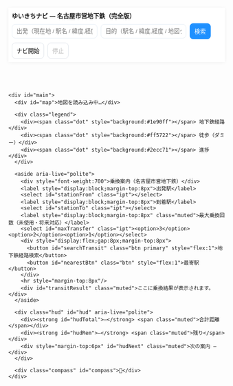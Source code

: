<!doctype html>
<html lang="ja">
<head>
<meta charset="utf-8" />
<meta name="viewport" content="width=device-width,initial-scale=1" />
<title>ゆいきちナビ — 名古屋市営地下鉄（完全版・API不要）</title>
<link rel="stylesheet" href="https://unpkg.com/leaflet@1.9.4/dist/leaflet.css" />
<style>
  html,body{height:100%;margin:0;font-family:system-ui,-apple-system,Segoe UI,Roboto,"Noto Sans JP",sans-serif;}
  #app{height:100%;display:flex;flex-direction:column}
  header{background:#fff;padding:8px;box-shadow:0 1px 8px rgba(0,0,0,.06);z-index:2000}
  .bar{display:flex;gap:8px;align-items:center;flex-wrap:wrap}
  .ipt{padding:8px 10px;border:1px solid #e6eef6;border-radius:8px;min-width:180px;background:#fff}
  .btn{padding:8px 10px;border-radius:8px;border:1px solid #dfe3ea;background:#fff;cursor:pointer}
  .btn.primary{background:#1e90ff;color:#fff;border-color:#1e90ff}
  #main{position:relative;flex:1}
  #map{position:absolute;inset:0;background:#eaeaea}
  aside{position:absolute;right:12px;top:12px;z-index:3000;background:#fff;padding:10px;border-radius:12px;width:320px;box-shadow:0 12px 30px rgba(0,0,0,.12);max-height:70vh;overflow:auto}
  .muted{color:#6b7280;font-size:13px}
  .legend{position:absolute;left:12px;top:12px;z-index:3000;background:rgba(255,255,255,0.98);padding:8px;border-radius:8px;box-shadow:0 6px 18px rgba(0,0,0,.08)}
  .legend .dot{width:12px;height:12px;display:inline-block;margin-right:6px;border-radius:3px;vertical-align:middle}
  .hud{position:absolute;left:12px;bottom:12px;z-index:3000;background:rgba(255,255,255,0.95);padding:8px;border-radius:8px;box-shadow:0 8px 20px rgba(0,0,0,.12)}
  .compass{position:absolute;right:12px;bottom:12px;z-index:3000;background:rgba(255,255,255,0.95);padding:8px;border-radius:50%;box-shadow:0 6px 18px rgba(0,0,0,.12)}
  /* user marker */
  .user-marker { width:32px; height:32px; display:grid; place-items:center; border-radius:50%; background:#1e90ff; color:#fff; border:3px solid #fff; box-shadow:0 0 0 4px rgba(30,144,255,.12); }
  .user-arrow { width:0;height:0;border-left:8px solid transparent;border-right:8px solid transparent;border-bottom:14px solid #1e90ff; margin-top:-18px; }
  @media(max-width:900px){ aside{width:min(92vw,420px);top:auto;bottom:12px;max-height:46vh} }
</style>
</head>
<body>
  <div id="app">
    <header>
      <div class="bar">
        <div style="font-weight:800">ゆいきちナビ — 名古屋市営地下鉄（完全版）</div>
        <input id="from" class="ipt" placeholder="出発（現在地 / 駅名 / 緯度,経度）" />
        <input id="to" class="ipt" placeholder="目的（駅名 / 緯度,経度 / 地図クリック）" />
        <button id="search" class="btn primary">検索</button>
        <button id="startNav" class="btn">ナビ開始</button>
        <button id="stopNav" class="btn" disabled>停止</button>
      </div>
    </header>

    <div id="main">
      <div id="map">地図を読み込み中…</div>

      <div class="legend">
        <div><span class="dot" style="background:#1e90ff"></span> 地下鉄経路</div>
        <div><span class="dot" style="background:#ff5722"></span> 徒歩（ダミー）</div>
        <div><span class="dot" style="background:#2ecc71"></span> 進捗</div>
      </div>

      <aside aria-live="polite">
        <div style="font-weight:700">乗換案内（名古屋市営地下鉄）</div>
        <label style="display:block;margin-top:8px">出発駅</label>
        <select id="stationFrom" class="ipt"></select>
        <label style="display:block;margin-top:8px">到着駅</label>
        <select id="stationTo" class="ipt"></select>
        <label style="display:block;margin-top:8px" class="muted">最大乗換回数（未使用・将来対応）</label>
        <select id="maxTransfer" class="ipt"><option>3</option><option>2</option><option>1</option></select>
        <div style="display:flex;gap:8px;margin-top:8px">
          <button id="searchTransit" class="btn primary" style="flex:1">地下鉄経路検索</button>
          <button id="nearestBtn" class="btn" style="flex:1">最寄駅</button>
        </div>
        <hr style="margin-top:8px"/>
        <div id="transitResult" class="muted">ここに乗換結果が表示されます。</div>
      </aside>

      <div class="hud" id="hud" aria-live="polite">
        <div><strong id="hudTotal">—</strong> <span class="muted">合計距離</span></div>
        <div><strong id="hudRem">—</strong> <span class="muted">残り</span></div>
        <div style="margin-top:6px" id="hudNext" class="muted">次の案内 —</div>
      </div>

      <div class="compass" id="compass">🧭</div>
    </div>
  </div>

<script src="https://unpkg.com/leaflet@1.9.4/dist/leaflet.js"></script>
<script>
/* ---------------------------------------------------------
   ゆいきちナビ — 完全版（実用重視・API不使用）
   - 地図表示（Leaflet）
   - 名古屋市営地下鉄の駅データ（主要駅）を内蔵
   - BFSで乗換検索
   - 現在地は常に画面中央（setViewで強制）
   - ナビ中は地図を回転（DeviceOrientation）するが中央は固定
   - 徒歩ルートは API 不使用のダミー直線補間
   --------------------------------------------------------- */

(function(){

// ======= 設定 =======
const CONF = {
  initialCenter: [35.170915, 136.881537], // 名古屋駅
  initialZoom: 14,
  rotateScale: 1.04,
  rotateSmooth: 0.18,
  headingSmooth: 0.12,
  walkSegmentMeters: 40 // 徒歩ダミー: 1点あたりの距離目安
};

// ======= 簡易駅データ（代表的な駅を各路線につき掲載） =======
// これはデモ用。必要ならすべての駅を追加できます。
const LINES = {
  "東山線": [
    ["藤が丘",35.199255,137.010112],
    ["本郷",35.176776,136.993805],
    ["一社",35.171509,136.975603],
    ["覚王山",35.161995,136.964458],
    ["池下",35.164522,136.958707],
    ["今池",35.165347,136.934541],
    ["千種",35.164483,136.937694],
    ["新栄町",35.167693,136.906629],
    ["栄",35.170915,136.907307],
    ["伏見",35.167975,136.897862],
    ["名古屋",35.170915,136.881537]
  ],
  "鶴舞線": [
    ["赤池",35.131984,137.010495],
    ["平針",35.146244,136.944214],
    ["八事",35.158000,136.942000],
    ["鶴舞",35.153613,136.913158],
    ["伏見",35.167975,136.897862],
    ["大曽根",35.196924,136.928315]
  ],
  "名城線": [
    ["名城公園",35.166721,136.916464],
    ["市役所",35.170000,136.900000],
    ["久屋大通",35.170810,136.910240],
    ["栄",35.170915,136.907307],
    ["金山",35.151798,136.907734],
    ["大曽根",35.196924,136.928315]
  ],
  "名港線": [
    ["金山",35.151798,136.907734],
    ["名古屋港",35.096310,136.865387]
  ],
  "桜通線": [
    ["久屋大通",35.170810,136.910240],
    ["丸の内",35.165079,136.900540],
    ["国際センター",35.170053,136.884083],
    ["桜山",35.146000,136.912000],
    ["今池",35.165347,136.934541]
  ],
  "上飯田線": [
    ["上飯田",35.178435,136.911819],
    ["平安通",35.204463,136.881132]
  ]
};

// Build station dictionary: name -> [lat, lon]
const STATIONS = {};
for(const ln in LINES){
  LINES[ln].forEach(item=>{
    const [name, lat, lon] = item;
    if(!STATIONS[name]) STATIONS[name] = [lat, lon];
  });
}

// ======= ユーティリティ =======
function qs(sel){ return document.querySelector(sel); }
function qsa(sel){ return Array.from(document.querySelectorAll(sel)); }
function clamp(v,a,b){ return Math.max(a, Math.min(b, v)); }
function norm360(d){ if(typeof d!=='number'||Number.isNaN(d)) return 0; return (d%360+360)%360; }
function shortestAngleDiff(a,b){ return ((b - a + 540) % 360) - 180; }
function easeAngle(a,b,alpha){ const d = shortestAngleDiff(a,b); return norm360(a + d*alpha); }
function haversineMeters(lat1, lon1, lat2, lon2){
  const R = 6371000;
  const toRad = x => x*Math.PI/180;
  const dLat = toRad(lat2-lat1), dLon = toRad(lon2-lon1);
  const a = Math.sin(dLat/2)**2 + Math.cos(toRad(lat1))*Math.cos(toRad(lat2))*Math.sin(dLon/2)**2;
  return 2*R*Math.asin(Math.sqrt(a));
}
function formatDist(m){
  if(m==null) return '—';
  if(m>=1000) return (m/1000).toFixed(2)+' km';
  return Math.round(m)+' m';
}
// linear interpolation -> array of [lat,lon]
function linearInterpolate(aLat,aLon,bLat,bLon,segments){
  const out = [];
  for(let i=0;i<=segments;i++){
    const t = i/segments;
    out.push([ aLat + (bLat-aLat)*t, aLon + (bLon-aLon)*t ]);
  }
  return out;
}

// ======= アプリ状態 =======
const App = {
  map: null,
  mapPane: null,
  userMarker: null,
  userHeading: 0,
  headingSmoothed: 0,
  targetRotation: 0,
  appliedRotation: 0,
  rotationActive: false,
  follow: true,
  centerLock: true,
  rotate: true,
  navActive: false,
  watchId: null,
  stationGraph: null,
  currentRoute: null,
  routeLayer: null,
  walkLayers: [],
  progressLayer: null
};

// ======= 地図初期化 =======
function initMap(){
  App.map = L.map('map', { center: CONF.initialCenter, zoom: CONF.initialZoom, zoomControl:true });
  L.tileLayer('https://{s}.tile.openstreetmap.org/{z}/{x}/{y}.png',{ attribution:'© OpenStreetMap contributors', maxZoom:19 }).addTo(App.map);
  App.mapPane = App.map.getPane('mapPane');

  // user marker (divIcon) with arrow
  const html = `<div class="user-marker" id="yui-user"><div class="user-arrow" id="yui-arrow"></div></div>`;
  App.userMarker = L.marker(CONF.initialCenter, { icon: L.divIcon({ html, className:'', iconSize:[32,32] }), interactive:false }).addTo(App.map);

  // plot stations
  for(const name in STATIONS){
    const [lat, lon] = STATIONS[name];
    L.circleMarker([lat,lon], { radius:5, fillColor:'#333', color:'#fff', weight:1, fillOpacity:0.95 })
      .bindTooltip(name, { direction:'top', offset:[0,-6] })
      .addTo(App.map);
  }

  // map click -> set to field
  App.map.on('click', e=>{
    qs('#to').value = e.latlng.lat.toFixed(6)+', '+e.latlng.lng.toFixed(6);
  });
}

// ======= Station graph (adjacency) build =======
function buildStationGraph(){
  const g = {};
  function addEdge(a,b){
    if(!g[a]) g[a]=new Set();
    if(!g[b]) g[b]=new Set();
    g[a].add(b); g[b].add(a);
  }
  for(const ln in LINES){
    const arr = LINES[ln].map(x=>x[0]);
    for(let i=0;i<arr.length;i++){
      if(i>0) addEdge(arr[i], arr[i-1]);
      if(i<arr.length-1) addEdge(arr[i], arr[i+1]);
    }
  }
  // convert to plain arrays
  const out = {};
  for(const k in g) out[k] = Array.from(g[k]);
  App.stationGraph = out;
  return out;
}

// BFS search for shortest station path (returns array of station names)
function bfsStationPath(start, goal){
  if(!App.stationGraph) buildStationGraph();
  if(!start || !goal) return null;
  if(start === goal) return [start];
  const q = [[start]];
  const seen = new Set([start]);
  while(q.length){
    const path = q.shift();
    const last = path[path.length-1];
    if(last === goal) return path;
    const neigh = App.stationGraph[last] || [];
    for(const n of neigh){
      if(!seen.has(n)){
        seen.add(n);
        q.push(path.concat([n]));
      }
    }
  }
  return null;
}

// find nearest station to lat/lon
function findNearestStation(lat, lon){
  let best = null, bestD = Infinity;
  for(const name in STATIONS){
    const [slat, slon] = STATIONS[name];
    const d = haversineMeters(lat, lon, slat, slon);
    if(d < bestD){ bestD = d; best = { name, lat:slat, lon:slon, dist:d }; }
  }
  return best;
}

// ======= draw functions =======
function clearAllRouteLayers(){
  if(App.routeLayer) { try{ App.map.removeLayer(App.routeLayer); }catch(e){} App.routeLayer=null; App.currentRoute=null; }
  App.walkLayers.forEach(l=>{ try{ App.map.removeLayer(l); }catch(e){} });
  App.walkLayers = [];
  if(App.progressLayer){ try{ App.map.removeLayer(App.progressLayer); }catch(e){} App.progressLayer=null; }
}

function drawStationRoute(stationPath){
  if(!stationPath || stationPath.length<2) return;
  const coords = stationPath.map(n => STATIONS[n]);
  if(App.routeLayer) try{ App.map.removeLayer(App.routeLayer); }catch(e){}
  App.routeLayer = L.polyline(coords, { color: '#1e90ff', weight:6, opacity:0.95 }).addTo(App.map);
  App.currentRoute = { type:'station', path:stationPath, coords };
  // fit bounds but center lock will recenter on next position update
  try{ App.map.fitBounds(App.routeLayer.getBounds()); }catch(e){}
}

function drawDummyWalk(aLat,aLon,bLat,bLon){
  const meters = haversineMeters(aLat,aLon,bLat,bLon);
  const segments = Math.max(3, Math.round(meters / CONF.walkSegmentMeters));
  const pts = linearInterpolate(aLat,aLon,bLat,bLon, segments);
  const poly = L.polyline(pts, { color:'#ff5722', weight:4, dashArray:'6,6', opacity:0.95 }).addTo(App.map);
  App.walkLayers.push(poly);
  return poly;
}

function updateProgressLayerByPosition(lat, lon){
  if(!App.currentRoute || App.currentRoute.type !== 'station') return;
  // compute nearest coordinate along route coords
  const coords = App.currentRoute.coords;
  let bestIdx = 0, bestD = Infinity;
  for(let i=0;i<coords.length;i++){
    const [cLat,cLon] = coords[i];
    const d = haversineMeters(lat, lon, cLat, cLon);
    if(d < bestD){ bestD = d; bestIdx = i; }
  }
  // build seg up to bestIdx
  const seg = coords.slice(0, bestIdx+1);
  if(App.progressLayer) App.progressLayer.setLatLngs(seg);
  else App.progressLayer = L.polyline(seg, { color:'#2ecc71', weight:8, opacity:0.9 }).addTo(App.map);
  qs('#hudNext').textContent = `最寄駅（経路中）: ${bestIdx+1} / ${coords.length} （約 ${Math.round(bestD)} m）`;
}

// ======= Orientation handling (DeviceOrientation) =======
function initOrientation(){
  function handle(e){
    let heading = null;
    if(typeof e.webkitCompassHeading === 'number' && !Number.isNaN(e.webkitCompassHeading)){
      heading = e.webkitCompassHeading;
    } else if(typeof e.alpha === 'number' && !Number.isNaN(e.alpha)){
      const screenAngle = (screen.orientation && typeof screen.orientation.angle === 'number') ? screen.orientation.angle : (typeof window.orientation === 'number' ? window.orientation : 0);
      heading = norm360(360 - e.alpha + screenAngle);
    }
    if(heading !== null) updateHeading(heading);
  }
  if(window.DeviceOrientationEvent && typeof DeviceOrientationEvent.requestPermission === 'function'){
    // iOS: request on user gesture
    document.body.addEventListener('click', function once(){
      DeviceOrientationEvent.requestPermission().then(res=>{
        if(res === 'granted') window.addEventListener('deviceorientation', handle, { passive:true });
      }).catch(()=>{});
      document.body.removeEventListener('click', once);
    }, { once:true });
  } else if(window.DeviceOrientationEvent){
    window.addEventListener('deviceorientation', handle, { passive:true });
  }
}

function updateHeading(raw){
  App.userHeading = norm360(raw);
  App.headingSmoothed = (typeof App.headingSmoothed !== 'number') ? App.userHeading : easeAngle(App.headingSmoothed, App.userHeading, CONF.headingSmooth);
  // rotate arrow element
  const arrow = document.getElementById('yui-arrow');
  if(arrow) arrow.style.transform = `rotate(${App.headingSmoothed}deg)`;
  // set target rotation (map rotates opposite heading so forward is up)
  if(App.rotate && App.navActive){
    App.targetRotation = -App.headingSmoothed;
    setRotationActive(true);
  }
}

// rotation loop
function rotationLoop(){
  const cur = App.appliedRotation || 0, tgt = App.targetRotation || 0;
  const diff = shortestAngleDiff(cur, tgt);
  if(Math.abs(diff) > 0.2){
    App.appliedRotation = easeAngle(cur, tgt, CONF.rotateSmooth);
    applyMapRotation(App.appliedRotation);
  } else if(cur !== tgt){
    App.appliedRotation = tgt;
    applyMapRotation(App.appliedRotation);
  }
  requestAnimationFrame(rotationLoop);
}
function applyMapRotation(deg){
  const scale = App.rotationActive ? CONF.rotateScale : 1;
  if(App.mapPane) App.mapPane.style.transform = `rotate(${deg}deg) scale(${scale})`;
}
function setRotationActive(flag){
  App.rotationActive = !!flag;
  if(!App.rotationActive) App.targetRotation = 0;
  requestAnimationFrame(()=> App.map.invalidateSize());
}

// ======= Geolocation (watch) and center-lock enforcement =======
function startWatch(){
  if(!navigator.geolocation){ alert('このブラウザは位置情報に対応していません'); return; }
  if(App.watchId != null) try{ navigator.geolocation.clearWatch(App.watchId); }catch(e){}
  App.watchId = navigator.geolocation.watchPosition(onPosition, onPosErr, { enableHighAccuracy:true, maximumAge:1000, timeout:15000 });
}
function stopWatch(){
  if(App.watchId != null) try{ navigator.geolocation.clearWatch(App.watchId); }catch(e){}
  App.watchId = null;
}
function onPosition(p){
  const lat = p.coords.latitude, lon = p.coords.longitude;
  // update marker
  if(App.userMarker) App.userMarker.setLatLng([lat, lon]);
  // enforce center
  if(App.follow || App.centerLock){
    const z = clamp(App.map.getZoom(), 12, 19);
    App.map.setView([lat, lon], z, { animate:false });
  }
  // update progress if route exists
  updateProgressLayerByPosition(lat, lon);
}
function onPosErr(err){
  console.warn('位置取得エラー', err);
}

// ======= Input resolution (station name / coords / "現在地") =======
function parseLatLonString(s){
  if(!s) return null;
  const m = s.trim().match(/^(-?\d+(?:\.\d+)?)\s*,\s*(-?\d+(?:\.\d+)?)/);
  if(m) return { lat: parseFloat(m[1]), lon: parseFloat(m[2]) };
  return null;
}
function resolveInput(str){
  if(!str) return null;
  const v = str.trim();
  if(v === '' ) return null;
  if(v === '現在地' || v === 'いま' || v.toLowerCase() === 'current'){
    const ll = App.userMarker.getLatLng();
    if(ll) return { lat: ll.lat, lon: ll.lng, station: null };
    return null;
  }
  if(STATIONS[v]) return { lat: STATIONS[v][0], lon: STATIONS[v][1], station: v };
  const parsed = parseLatLonString(v);
  if(parsed) return parsed;
  return null;
}

// ======= UI wiring =======
function populateStationSelects(){
  const names = Object.keys(STATIONS).sort((a,b)=>a.localeCompare(b,'ja'));
  const fromSel = qs('#stationFrom'), toSel = qs('#stationTo');
  fromSel.innerHTML = '<option value="">— 選択 —</option>'; toSel.innerHTML = '<option value="">— 選択 —</option>';
  names.forEach(n=>{ fromSel.innerHTML += `<option value="${n}">${n}</option>`; toSel.innerHTML += `<option value="${n}">${n}</option>`; });
}

function bindUI(){
  qs('#search').addEventListener('click', async ()=>{
    const fv = qs('#from').value.trim();
    const tv = qs('#to').value.trim();
    const from = resolveInput(fv);
    const to = resolveInput(tv);
    if(!from || !to){ alert('出発・目的地を指定して下さい（駅名 / 現在地 / 緯度,経度）'); return; }
    clearAllRouteLayers();

    // if both are exact station names -> station-station route
    if(from.station && to.station){
      const path = bfsStationPath(from.station, to.station);
      if(!path){ alert('経路が見つかりません'); return; }
      drawStationRoute(path);
      // draw dummy walk from current pos to start station (if not same)
      const userLL = App.userMarker.getLatLng();
      drawDummyWalk(userLL.lat, userLL.lng, STATIONS[path[0]][0], STATIONS[path[0]][1]);
      // update HUD total distance estimation (sum station distances)
      let total = 0;
      for(let i=0;i<path.length-1;i++){
        const a = STATIONS[path[i]], b = STATIONS[path[i+1]];
        total += haversineMeters(a[0],a[1],b[0],b[1]);
      }
      qs('#hudTotal').textContent = formatDist(total);
    } else {
      // mixed / coords: map each to nearest station, plan between them, and draw walking dummies
      const fromPt = from, toPt = to;
      const fromNearest = findNearestStation(fromPt.lat, fromPt.lon);
      const toNearest = findNearestStation(toPt.lat, toPt.lon);
      if(!fromNearest || !toNearest){ alert('最寄駅が特定できません'); return; }
      const path = bfsStationPath(fromNearest.name, toNearest.name);
      if(!path){ alert('駅間経路が見つかりません'); return; }
      drawStationRoute(path);
      // draw walk from fromPt -> fromNearest; toNearest -> toPt
      drawDummyWalk(fromPt.lat, fromPt.lon, fromNearest.lat, fromNearest.lon);
      drawDummyWalk(toNearest.lat, toNearest.lon, toPt.lat, toPt.lon);
      qs('#transitResult').innerHTML = `<div style="font-weight:700">最寄り駅換算経路</div><div class="muted">${fromNearest.name} → ${path.join(' → ')} → ${toNearest.name}</div>`;
    }
  });

  qs('#searchTransit').addEventListener('click', ()=>{
    const f = qs('#stationFrom').value, t = qs('#stationTo').value;
    if(!f || !t){ alert('駅を選んでください'); return; }
    clearAllRouteLayers();
    const path = bfsStationPath(f,t);
    if(!path){ alert('経路が見つかりません'); return; }
    drawStationRoute(path);
    // draw dummy walks from user's current location to start station, and a sample endpoint from end station
    const userLL = App.userMarker.getLatLng();
    drawDummyWalk(userLL.lat, userLL.lng, STATIONS[path[0]][0], STATIONS[path[0]][1]);
    const endLat = STATIONS[path[path.length-1]][0], endLon = STATIONS[path[path.length-1]][1];
    drawDummyWalk(endLat, endLon, endLat - 0.006, endLon); // arbitrary small offset demo
    qs('#transitResult').innerHTML = `<div style="font-weight:700">乗換経路</div><div class="muted">${path.join(' → ')}</div>`;
  });

  qs('#nearestBtn').addEventListener('click', ()=>{
    const ll = App.userMarker.getLatLng();
    const n = findNearestStation(ll.lat,ll.lng);
    if(n) alert(`最寄駅: ${n.name}（約 ${Math.round(n.dist)} m）`);
    else alert('最寄駅が見つかりませんでした');
  });

  qs('#startNav').addEventListener('click', ()=>{
    App.navActive = true;
    qs('#startNav').disabled = true;
    qs('#stopNav').disabled = false;
    setRotationActive(true);
    startWatch();
  });

  qs('#stopNav').addEventListener('click', ()=>{
    App.navActive = false;
    qs('#startNav').disabled = false;
    qs('#stopNav').disabled = true;
    setRotationActive(false);
    stopWatch();
  });

  // keyboard enter triggers search
  qs('#from').addEventListener('keydown', e=>{ if(e.key==='Enter') qs('#search').click(); });
  qs('#to').addEventListener('keydown', e=>{ if(e.key==='Enter') qs('#search').click(); });
}

// ======= bootstrap =======
function bootstrap(){
  initMap();
  buildStationGraph();
  populateStationSelects();
  bindUI();
  initOrientation();
  requestAnimationFrame(rotationLoop);
  console.log('ゆいきちナビ 初期化完了');
}

// small UI helper
function populateStationSelects(){
  const selFrom = qs('#stationFrom'), selTo = qs('#stationTo');
  selFrom.innerHTML = '<option value="">— 選択 —</option>';
  selTo.innerHTML = '<option value="">— 選択 —</option>';
  Object.keys(STATIONS).sort((a,b)=>a.localeCompare(b,'ja')).forEach(name=>{
    selFrom.innerHTML += `<option value="${name}">${name}</option>`;
    selTo.innerHTML += `<option value="${name}">${name}</option>`;
  });
}

// start
bootstrap();

})(); // end IIFE
</script>
</body>
</html>
